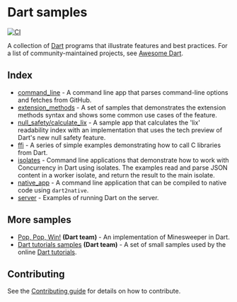 # Dart samples

[![CI](https://github.com/dart-lang/samples/workflows/Dart%20CI/badge.svg)](https://github.com/dart-lang/samples/actions?query=branch%3Amaster)

A collection of [Dart][dart] programs that illustrate features and best
practices. For a list of community-maintained projects, see [Awesome
Dart][awesome-dart].

## Index

- [command_line](https://github.com/dart-lang/samples/blob/master/command_line) -
  A command line app that parses command-line options and fetches from GitHub.
- [extension_methods](https://github.com/dart-lang/samples/blob/master/extension_methods) -
  A set of samples that demonstrates the extension methods syntax and shows some
  common use cases of the feature.
- [null_safety/calculate_lix](https://github.com/dart-lang/samples/tree/master/null_safety/calculate_lix) -
  A sample app that calculates the 'lix' readability index with an
  implementation that uses the tech preview of Dart's new null safety feature.
- [ffi](https://github.com/dart-lang/samples/blob/master/ffi) - A series of
  simple examples demonstrating how to call C libraries from Dart.
- [isolates](https://github.com/dart-lang/samples/blob/master/isolates) - Command line
  applications that demonstrate how to work with Concurrency in Dart using isolates.
  The examples read and parse JSON content in a worker isolate, and return the result to
  the main isolate.
- [native_app](https://github.com/dart-lang/samples/blob/master/native_app) - A
  command line application that can be compiled to native code using
  `dart2native`.
- [server](https://github.com/dart-lang/samples/blob/master/server) - Examples
  of running Dart on the server.

## More samples

- [Pop, Pop, Win!][pop-pop-win] **(Dart team)** - An implementation of
  Minesweeper in Dart.
- [Dart tutorials samples][dart-tutorials-github] **(Dart team)** - A set of
  small samples used by the online [Dart tutorials][dart-tutorials].

## Contributing

See the [Contributing guide][contributing] for details on how to contribute.

[dart]: https://dart.dev
[awesome-dart]: https://github.com/yissachar/awesome-dart
[contributing]: https://github.com/dart-lang/samples/blob/master/CONTRIBUTING.md
[pop-pop-win]: https://github.com/dart-lang/sample-pop_pop_win
[dart-tutorials-github]: https://github.com/dart-lang/dart-tutorials-samples
[dart-tutorials]: https://dart.dev/tutorials
